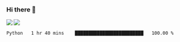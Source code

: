 ### Hi there 👋


<!--<img height="180em" src="https://github-readme-stats.vercel.app/api?username=AndreFerreira5&show_icons=true&hide_border=true&&count_private=true&include_all_commits=true" /> -->

<a href="https://github.com/anuraghazra/github-readme-stats">
  <img align="left" src="https://github-readme-stats.vercel.app/api?username=AndreFerreira5&count_private=true&show_icons=true&theme=radical" />
</a>

<a href="https://github.com/anuraghazra/convoychat">
  <img align="center" src="https://github-readme-stats.vercel.app/api/top-langs/?username=AndreFerreira5" />
</a>

<!--<img src="https://github.com/AndreFerreira5/AndreFerreira5/main/images/stat.svg" alt="Alternative Text"/>-->

<!--START_SECTION:waka-->
```text
Python   1 hr 40 mins    █████████████████████████   100.00 % 
```
<!--END_SECTION:waka-->

<!--
**AndreFerreira5/AndreFerreira5** is a ✨ _special_ ✨ repository because its `README.md` (this file) appears on your GitHub profile.

Here are some ideas to get you started:

- 🔭 I’m currently working on ...
- 🌱 I’m currently learning ...
- 👯 I’m looking to collaborate on ...
- 🤔 I’m looking for help with ...
- 💬 Ask me about ...
- 📫 How to reach me: ...
- 😄 Pronouns: ...
- ⚡ Fun fact: ...
-->
